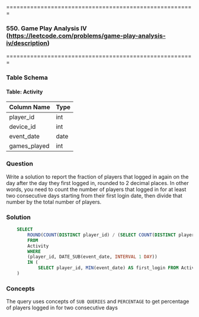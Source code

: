 =======================================================
### 550. Game Play Analysis IV (https://leetcode.com/problems/game-play-analysis-iv/description)
=======================================================

### Table Schema

#### Table: Activity

| Column Name   | Type    |
|---------------|---------|
| player_id     | int     |
| device_id     | int     |
| event_date    | date    |
| games_played  | int     |

### Question

Write a solution to report the fraction of players that logged in again on the day after the day they first logged in, rounded to 2 decimal places. In other words, you need to count the number of players that logged in for at least two consecutive days starting from their first login date, then divide that number by the total number of players.

### Solution

```sql
    SELECT
        ROUND(COUNT(DISTINCT player_id) / (SELECT COUNT(DISTINCT player_id) FROM Activity), 2) AS fraction
        FROM
        Activity
        WHERE
        (player_id, DATE_SUB(event_date, INTERVAL 1 DAY))
        IN (
            SELECT player_id, MIN(event_date) AS first_login FROM Activity GROUP BY player_id
    )
```

### Concepts

The query uses concepts of `SUB QUERIES` and `PERCENTAGE` to get percentage of players logged in for two consecutive days
